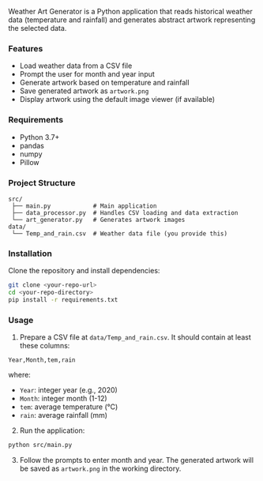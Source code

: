 Weather Art Generator is a Python application that reads historical weather data (temperature and rainfall) and generates abstract artwork representing the selected data.

### Features

- Load weather data from a CSV file
- Prompt the user for month and year input
- Generate artwork based on temperature and rainfall
- Save generated artwork as `artwork.png`
- Display artwork using the default image viewer (if available)

### Requirements

- Python 3.7+
- pandas
- numpy
- Pillow

### Project Structure

```
src/
 ├── main.py            # Main application
 ├── data_processor.py  # Handles CSV loading and data extraction
 └── art_generator.py   # Generates artwork images
data/
 └── Temp_and_rain.csv  # Weather data file (you provide this)
```

### Installation

Clone the repository and install dependencies:

```bash
git clone <your-repo-url>
cd <your-repo-directory>
pip install -r requirements.txt
````

### Usage

1. Prepare a CSV file at `data/Temp_and_rain.csv`. It should contain at least these columns:

```
Year,Month,tem,rain
```

where:

* `Year`: integer year (e.g., 2020)
* `Month`: integer month (1-12)
* `tem`: average temperature (°C)
* `rain`: average rainfall (mm)

2. Run the application:

```bash
python src/main.py
```

3. Follow the prompts to enter month and year. The generated artwork will be saved as `artwork.png` in the working directory.
